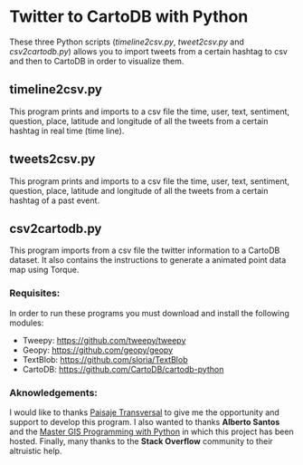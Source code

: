 # Twitter to CartoDB with Python

These three Python scripts (*timeline2csv.py*, *tweet2csv.py* and *csv2cartodb.py*) allows you to
import tweets from a certain hashtag to csv and then to CartoDB in order to visualize them.

## timeline2csv.py

This program prints and imports to a csv file the time, user, text, sentiment, question, place, 
latitude and longitude of all the tweets from a certain hashtag in real time (time line). 

## tweets2csv.py

This program prints and imports to a csv file the time, user, text, sentiment, question, place, 
latitude and longitude of all the tweets from a certain hashtag of a past event. 

## csv2cartodb.py

This program imports from a csv file the twitter information to a CartoDB dataset. It also contains
the instructions to generate a animated point data map using Torque.

### Requisites:

In order to run these programs you must download and install the following modules:

- Tweepy: https://github.com/tweepy/tweepy
- Geopy: https://github.com/geopy/geopy
- TextBlob: https://github.com/sloria/TextBlob
- CartoDB: https://github.com/CartoDB/cartodb-python

### Aknowledgements:

I would like to thanks [Paisaje Transversal](http://www.paisajetransversal.org/) to give me the opportunity and support to develop this program. I also wanted to thanks **Alberto Santos** and the [Master GIS Programming with Python](http://geospatialtraininges.com/cursos-gis/master-programacion-gis-con-python/) in which this project has been hosted.
Finally, many thanks to the **Stack Overflow** community to their altruistic help.
